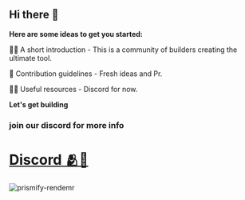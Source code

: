 ## Hi there 👋

**Here are some ideas to get you started:**

🙋‍♀️ A short introduction - This is a community of builders creating the ultimate tool.

🌈 Contribution guidelines - Fresh ideas and Pr.

👩‍💻 Useful resources - Discord for now.

**Let's get building**

### join our discord for more info

# [Discord 🫂🚀](https://discord.gg/wH6k7sPVa2)
![prismify-rendemr](https://github.com/rush-devv/.github/assets/108740247/1e4b0ccb-9a33-437a-a6cf-08f35224f86a)


